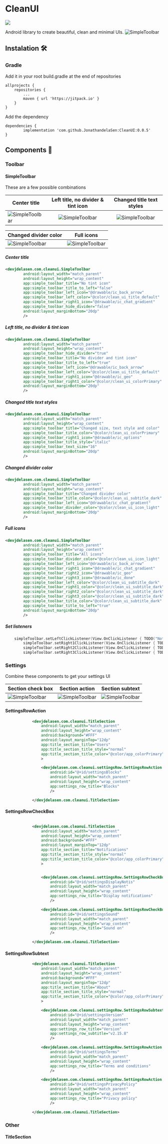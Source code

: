 # CleanUI

[![](https://jitpack.io/v/JonathandelaSen/CleanUI.svg)](https://jitpack.io/#JonathandelaSen/CleanUI)

Android library to create beautiful, clean and minimal UIs.
![SimpleToolbar](/Screenshots/CleanUI_settings+SimpleToolbar.jpg)


## Instalation 🛠

### Gradle

Add it in your root build.gradle at the end of repositories

	allprojects {
		repositories {
			...
			maven { url 'https://jitpack.io' }
		}
	}

Add the dependency

	dependencies {
	        implementation 'com.github.JonathandelaSen:CleanUI:0.0.5'
	}

## Components 🧩

### Toolbar
#### SimpleToolbar
These are a few possible combinations


| Center title        | Left title, no divider & tint icon |  Changed title text styles| 
| ------------- |:-------------:| :-------------:| 
| ![SimpleToolbar](/Screenshots/SimpleToolbar/CleanUI_simple_toolbar_no_divider_and_tint_icon.png) | ![SimpleToolbar](/Screenshots/SimpleToolbar/CleanUI_simple_toolbar_no_divider_and_tint_icon.png)| ![SimpleToolbar](/Screenshots/SimpleToolbar/CleanUI_simple_toolbar_changed_title_styles.png)

| Changed divider color        | Full icons   
| ------------- |:-------------:
|![SimpleToolbar](/Screenshots/SimpleToolbar/CleanUI_simple_toolbar_chaged_divider_color.png) | ![SimpleToolbar](/Screenshots/SimpleToolbar/CleanUI_simple_toolbar_full_icons.png)



##### Center title
```XML
<devjdelasen.com.cleanui.SimpleToolbar
        android:layout_width="match_parent"
        android:layout_height="wrap_content"
        app:simple_toolbar_title="No tint icon"
        app:simple_toolbar_title_to_left="false"
        app:simple_toolbar_left_icon="@drawable/ic_back_arrow"
        app:simple_toolbar_left_color="@color/clean_ui_title_default"
        app:simple_toolbar_right1_icon="@drawable/ic_chat_gradient"
        app:simple_toolbar_hide_divider="false"
        android:layout_marginBottom="20dp"
        />
```



##### Left title, no divider & tint icon
```XML
<devjdelasen.com.cleanui.SimpleToolbar
        android:layout_width="match_parent"
        android:layout_height="wrap_content"
        app:simple_toolbar_hide_divider="true"
        app:simple_toolbar_title="No divider and tint icon"
        app:simple_toolbar_title_to_left="true"
        app:simple_toolbar_left_icon="@drawable/ic_back_arrow"
        app:simple_toolbar_left_color="@color/clean_ui_title_default"
        app:simple_toolbar_right1_icon="@drawable/ic_geo"
        app:simple_toolbar_right1_color="@color/clean_ui_colorPrimary"
        android:layout_marginBottom="20dp"
        />
```
  
  
  
##### Changed title text styles
```XML
<devjdelasen.com.cleanui.SimpleToolbar
        android:layout_width="match_parent"
        android:layout_height="wrap_content"
        app:simple_toolbar_title="Changed size, text style and color"
        app:simple_toolbar_title_color="@color/clean_ui_colorPrimary"
        app:simple_toolbar_right1_icon="@drawable/ic_options"
        app:simple_toolbar_title_style="italic"
        app:simple_toolbar_text_size="16"
        android:layout_marginBottom="20dp"
        />
```
  
  
  
##### Changed divider color

```XML
<devjdelasen.com.cleanui.SimpleToolbar
        android:layout_width="match_parent"
        android:layout_height="wrap_content"
        app:simple_toolbar_title="Changed divider color"
        app:simple_toolbar_title_color="@color/clean_ui_subtitle_dark"
        app:simple_toolbar_left_icon="@drawable/ic_chat_gradient"
        app:simple_toolbar_divider_color="@color/clean_ui_icon_light"
        android:layout_marginBottom="20dp"
        />
```
  
  
  
##### Full icons

```XML
<devjdelasen.com.cleanui.SimpleToolbar
        android:layout_width="match_parent"
        android:layout_height="wrap_content"
        app:simple_toolbar_title="All icons"
        app:simple_toolbar_divider_color="@color/clean_ui_icon_light"
        app:simple_toolbar_left_icon="@drawable/ic_back_arrow"
        app:simple_toolbar_right1_icon="@drawable/ic_chat_gradient"
        app:simple_toolbar_right2_icon="@drawable/ic_geo"
        app:simple_toolbar_right3_icon="@drawable/ic_done"
        app:simple_toolbar_left_color="@color/clean_ui_subtitle_dark"
        app:simple_toolbar_right1_color="@color/clean_ui_subtitle_dark"
        app:simple_toolbar_right2_color="@color/clean_ui_subtitle_dark"
        app:simple_toolbar_right3_color="@color/clean_ui_subtitle_dark"
        app:simple_toolbar_title_color="@color/clean_ui_subtitle_dark"
        app:simple_toolbar_title_to_left="true"
        android:layout_marginBottom="20dp"
        />
```

##### Set listeners
```Kotlin
	simpleToolbar.setLeftClickListener(View.OnClickListener { TODO("Not yet implemented") })
        simpleToolbar.setRight1ClickListener(View.OnClickListener { TODO("Not yet implemented") })
        simpleToolbar.setRight2ClickListener(View.OnClickListener { TODO("Not yet implemented") })
        simpleToolbar.setRight3ClickListener(View.OnClickListener { TODO("Not yet implemented") })
```

### Settings
Combine these components to get your settings UI

| Section check box   | Section action |  Section subtext | 
| ------------- |:-------------:| :-------------:| 
| ![SimpleToolbar](/Screenshots/Settings/CleanUI_section_setings_check_box.png) | ![SimpleToolbar](/Screenshots/Settings/CleanUI_section_settings_action.png)| ![SimpleToolbar](/Screenshots/Settings/CleanUI_section_settings_subtext.png)



#### SettingsRowAction
```XML
            <devjdelasen.com.cleanui.TitleSection
                android:layout_width="match_parent"
                android:layout_height="wrap_content"
                android:background="#FFF"
                android:layout_marginTop="12dp"
                app:title_section_title="Users"
                app:title_section_title_style="normal"
                app:title_section_title_color="@color/app_colorPrimary"
                >

                <devjdelasen.com.cleanui.settingsRow.SettingsRowAction
                    android:id="@+id/settingsBlocks"
                    android:layout_width="match_parent"
                    android:layout_height="wrap_content"
                    app:settings_row_title="Blocks"
                    />

            </devjdelasen.com.cleanui.TitleSection>
```

#### SettingsRowCheckBox
```XML

            <devjdelasen.com.cleanui.TitleSection
                android:layout_width="match_parent"
                android:layout_height="wrap_content"
                android:background="#FFF"
                android:layout_marginTop="12dp"
                app:title_section_title="Notifications"
                app:title_section_title_style="normal"
                app:title_section_title_color="@color/app_colorPrimary"
                >


                <devjdelasen.com.cleanui.settingsRow.SettingsRowCheckBox
                    android:id="@+id/settingsDisplayNotis"
                    android:layout_width="match_parent"
                    android:layout_height="wrap_content"
                    app:settings_row_title="Display notifications"
                    />

                <devjdelasen.com.cleanui.settingsRow.SettingsRowCheckBox
                    android:id="@+id/settingsSound"
                    android:layout_width="match_parent"
                    android:layout_height="wrap_content"
                    app:settings_row_title="Sound on"
                    />

            </devjdelasen.com.cleanui.TitleSection>

```

#### SettingsRowSubtext
```XML
            <devjdelasen.com.cleanui.TitleSection
                android:layout_width="match_parent"
                android:layout_height="wrap_content"
                android:background="#FFF"
                android:layout_marginTop="12dp"
                app:title_section_title="About"
                app:title_section_title_style="normal"
                app:title_section_title_color="@color/app_colorPrimary"
                >

                <devjdelasen.com.cleanui.settingsRow.SettingsRowSubtext
                    android:id="@+id/settingsVersion"
                    android:layout_width="match_parent"
                    android:layout_height="wrap_content"
                    app:settings_row_title="Version"
                    app:settings_row_subtitle="v2.15.8"
                    />

                <devjdelasen.com.cleanui.settingsRow.SettingsRowAction
                    android:id="@+id/settingsTerms"
                    android:layout_width="match_parent"
                    android:layout_height="wrap_content"
                    app:settings_row_title="Terms and conditions"
                    />

                <devjdelasen.com.cleanui.settingsRow.SettingsRowAction
                    android:id="@+id/settingsPrivacyPolicy"
                    android:layout_width="match_parent"
                    android:layout_height="wrap_content"
                    app:settings_row_title="Privacy policy"
                    />

            </devjdelasen.com.cleanui.TitleSection>

```

### Other

#### TitleSection

